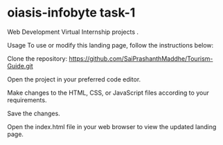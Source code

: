 # oiasis-infobyte task-1
Web Development Virtual Internship projects .


Usage
To use or modify this landing page, follow the instructions below:

Clone the repository: https://github.com/SaiPrashanthMaddhe/Tourism-Guide.git

Open the project in your preferred code editor.

Make changes to the HTML, CSS, or JavaScript files according to your requirements.

Save the changes.

Open the index.html file in your web browser to view the updated landing page.
